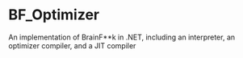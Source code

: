 BF_Optimizer
============

An implementation of BrainF**k in .NET, including an interpreter, an optimizer compiler, and a JIT compiler
